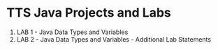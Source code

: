 # TTS Java Projects and Labs

1. LAB 1 - Java Data Types and Variables
2. LAB 2 - Java Data Types and Variables - Additional Lab Statements 